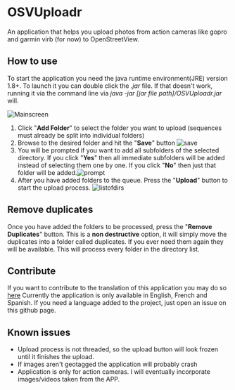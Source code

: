 # OSVUploadr

An application that helps you upload photos from action cameras like gopro and garmin virb (for now) to OpenStreetView.

## How to use ##
To start the application you need the java runtime environment(JRE) version 1.8+. To launch it you can double click the *.jar* file. If that doesn't work, running it via the command line via *java -jar [jar file path]/OSVUploadr.jar* will.

![Mainscreen](https://cloud.githubusercontent.com/assets/498547/17795874/01a06620-658a-11e6-9b05-79c5236b1cee.PNG)

1. Click "**Add Folder**" to select the folder you want to upload (sequences must already be split into individual folders)
2. Browse to the desired folder and hit the "**Save**" button ![save](https://cloud.githubusercontent.com/assets/498547/17811191/630c3ff0-65ef-11e6-9b76-8ca7c87479f8.PNG)
3. You will be prompted if you want to add all subfolders of the selected directory. If you click "**Yes**" then all immediate subfolders will be added instead of selecting them one by one. If you click "**No**" then just that folder will be added.![prompt](https://cloud.githubusercontent.com/assets/498547/17811312/10916790-65f0-11e6-995f-78b1650bcc96.PNG)
4. After you have added folders to the queue. Press the "**Upload**" button to start the upload process. ![listofdirs](https://cloud.githubusercontent.com/assets/498547/17811345/3a7fb8ae-65f0-11e6-912c-e5224b0bb523.PNG)

## Remove duplicates ##
Once you have added the folders to be processed, press the "**Remove Duplicates**" button.
This is a **non destructive** option, it will simply move the duplicates into a folder called duplicates. If you ever need them again they will be available. This will process every folder in the directory list.

## Contribute ##
If you want to contribute to the translation of this application you may do so [here](https://www.transifex.com/james2432/osvuploadr)
Currently the application is only available in English, French and Spanish. If you need a language added to the project, just open an issue on this github page.

## Known issues ##
- Upload process is not threaded, so the upload button will look frozen until it finishes the upload.
- If images aren't geotagged the application will probably crash
- Application is only for action cameras. I will eventually incorporate images/videos taken from the APP.